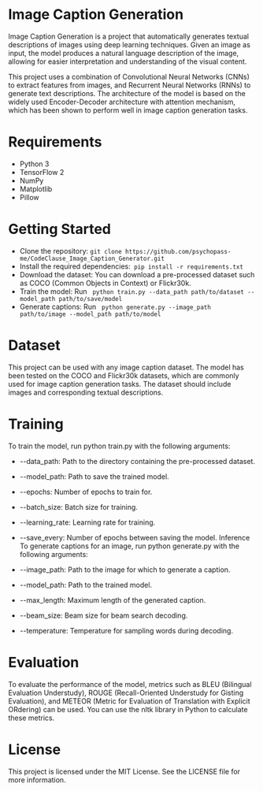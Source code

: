 # **Image Caption Generation**
Image Caption Generation is a project that automatically generates textual descriptions of images using deep learning techniques. Given an image as input, the model produces a natural language description of the image, allowing for easier interpretation and understanding of the visual content.

This project uses a combination of Convolutional Neural Networks (CNNs) to extract features from images, and Recurrent Neural Networks (RNNs) to generate text descriptions. The architecture of the model is based on the widely used Encoder-Decoder architecture with attention mechanism, which has been shown to perform well in image caption generation tasks.

# **Requirements**
* Python 3
* TensorFlow 2
* NumPy
* Matplotlib
* Pillow


# **Getting Started**
* Clone the repository: 
```git clone https://github.com/psychopass-me/CodeClause_Image_Caption_Generator.git```
* Install the required dependencies:``` pip install -r requirements.txt```
* Download the dataset: You can download a pre-processed dataset such as COCO (Common Objects in Context) or Flickr30k.
* Train the model: Run ``` python train.py --data_path path/to/dataset --model_path path/to/save/model```
* Generate captions: Run ``` python generate.py --image_path path/to/image --model_path path/to/model```

# **Dataset**
This project can be used with any image caption dataset. The model has been tested on the COCO and Flickr30k datasets, which are commonly used for image caption generation tasks. The dataset should include images and corresponding textual descriptions.

# **Training**
To train the model, run python train.py with the following arguments:

* --data_path: Path to the directory containing the pre-processed dataset.
* --model_path: Path to save the trained model.
* --epochs: Number of epochs to train for.
* --batch_size: Batch size for training.
* --learning_rate: Learning rate for training.
* --save_every: Number of epochs between saving the model.
Inference
To generate captions for an image, run python generate.py with the following arguments:

* --image_path: Path to the image for which to generate a caption.
* --model_path: Path to the trained model.
* --max_length: Maximum length of the generated caption.
* --beam_size: Beam size for beam search decoding.
* --temperature: Temperature for sampling words during decoding.
# **Evaluation**
To evaluate the performance of the model, metrics such as BLEU (Bilingual Evaluation Understudy), ROUGE (Recall-Oriented Understudy for Gisting Evaluation), and METEOR (Metric for Evaluation of Translation with Explicit ORdering) can be used. You can use the nltk library in Python to calculate these metrics.

# **License**
This project is licensed under the MIT License. See the LICENSE file for more information.






